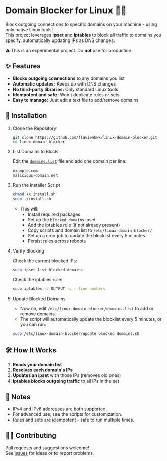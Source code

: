 # Domain Blocker for Linux 🚫🌐

Block outgoing connections to specific domains on your machine - using only native Linux tools!  
This project leverages **ipset** and **iptables** to block all traffic to domains you specify, automatically updating IPs as DNS changes.

:warning: This is an experimental project. Do **not** use for production.

## ✨ Features

- **Blocks outgoing connections** to any domains you list
- **Automatic updates:** Keeps up with DNS changes
- **No third-party libraries:** Only standard Linux tools
- **Idempotent and safe:** Won't duplicate rules or sets
- **Easy to manage:** Just edit a text file to add/remove domains

## 🚀 Installation

1. Clone the Repository

    ```bash
    git clone https://github.com/flavienbwk/linux-domain-blocker.git
    cd linux-domain-blocker
    ```

2. List Domains to Block

    Edit the [`domains.list`](./domains.list) file and add one domain per line:

    ```bash
    example.com
    malicious-domain.net
    ```

3. Run the Installer Script

    ```bash
    chmod +x install.sh
    sudo ./install.sh
    ```

   - This will:
     - Install required packages
     - Set up the `blocked_domains` ipset
     - Add the iptables rule (if not already present)
     - Copy scripts and domain list to `/etc/linux-domain-blocker/`
     - Set up a cron job to update the blocklist every 5 minutes
     - Persist rules across reboots

4. Verify Blocking

    Check the current blocked IPs:

    ```bash
    sudo ipset list blocked_domains
    ```

    Check the iptables rule:

    ```bash
    sudo iptables -L OUTPUT -v --line-numbers
    ```

5. Update Blocked Domains

   - Now on, edit `/etc/linux-domain-blocker/domains.list` to add or remove domains.
   - The script will automatically update the blocklist every 5 minutes, or you can run:

   ```bash
   sudo /etc/linux-domain-blocker/update_blocked_domains.sh
   ```

## 🛠️ How It Works

1. **Reads your domain list**
2. **Resolves each domain's IPs**
3. **Updates an ipset** with those IPs (removes old ones)
4. **iptables blocks outgoing traffic** to all IPs in the set

## 📝 Notes

- IPv4 and IPv6 addresses are both supported.
- For advanced use, see the scripts for customization.
- Rules and sets are idempotent - safe to run multiple times.

## 🧑‍💻 Contributing

Pull requests and suggestions welcome!  
See [issues](https://github.com/flavienbwk/linux-domain-blocker/issues) for ideas or to report problems.
